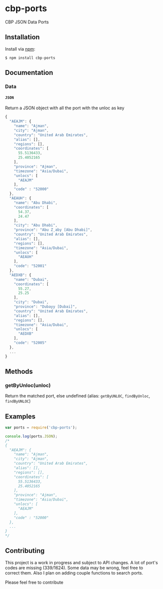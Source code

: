 # cbp-ports
CBP JSON Data Ports

## Installation

Install via [npm](https://www.npmjs.com/):

```
$ npm install cbp-ports
```

## Documentation

### Data

#### `JSON`

Return a JSON object with all the port with the unloc as key
```javascript
{
  "AEAJM": {
    "name": "Ajman",
    "city": "Ajman",
    "country": "United Arab Emirates",
    "alias": [],
    "regions": [],
    "coordinates": [
      55.5136433,
      25.4052165
    ],
    "province": "Ajman",
    "timezone": "Asia/Dubai",
    "unlocs": [
      "AEAJM"
    ],
    "code" : "52000"
  },
  "AEAUH": {
    "name": "Abu Dhabi",
    "coordinates": [
      54.37,
      24.47
    ],
    "city": "Abu Dhabi",
    "province": "Abu Z¸aby [Abu Dhabi]",
    "country": "United Arab Emirates",
    "alias": [],
    "regions": [],
    "timezone": "Asia/Dubai",
    "unlocs": [
      "AEAUH"
    ],
    "code": "52001"
  },
  "AEDXB": {
    "name": "Dubai",
    "coordinates": [
      55.27,
      25.25
    ],
    "city": "Dubai",
    "province": "Dubayy [Dubai]",
    "country": "United Arab Emirates",
    "alias": [],
    "regions": [],
    "timezone": "Asia/Dubai",
    "unlocs": [
      "AEDXB"
    ],
    "code": "52005"
  },
  ...
}
```

## Methods

### getByUnloc(unloc)

Return the matched port, else undefined (alias: `getByUNLOC`, `findByUnloc`, `findByUNLOC`)

## Examples

````javascript
var ports = require('cbp-ports');

console.log(ports.JSON);
/*
{
  "AEAJM": {
    "name": "Ajman",
    "city": "Ajman",
    "country": "United Arab Emirates",
    "alias": [],
    "regions": [],
    "coordinates": [
      55.5136433,
      25.4052165
    ],
    "province": "Ajman",
    "timezone": "Asia/Dubai",
    "unlocs": [
      "AEAJM"
    ],
    "code" : "52000"
  },
  ...
}
*/
````

## Contributing

This project is a work in progress and subject to API changes.
A lot of port's codes are missing (339/1624).
Some data may be wrong, feel free to correct them.
Also I plan on adding couple functions to search ports.

Please feel free to contribute
